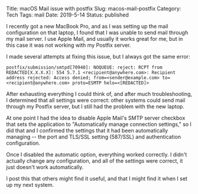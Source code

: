 Title: macOS Mail issue with postfix
Slug: macos-mail-postfix
Category: Tech
Tags: mail
Date: 2019-5-14
Status: published

I recently got a new MacBook Pro, and as I was setting up the mail configuration on that laptop,
I found that I was unable to send mail through my mail server.  I use Apple Mail, and usually
it works great for me, but in this case it was not working with my Postfix server.

I made several attempts at fixing this issue, but I always got the same error:

    postfix/submission/smtpd[70940]: NOQUEUE: reject: RCPT from REDACTED[X.X.X.X]: 554 5.7.1 <recipient@anywhere.com>: Recipient address rejected: Access denied; from=<sender@example.com> to=<recipient@anywhere.com> proto=ESMTP helo=<[REDACTED]>

After exhausting everything I could think of, and after much troubleshooting, I determined
that all settings were correct: other systems could send mail through my Postfix server,
but I still had the problem with the new laptop.

At one point I had the idea to disable Apple Mail's SMTP server checkbox that sets the
application to "Automatically manage connection settings," so I did that and I confirmed the
settings that it had been automatically managing -- the port and TLS/SSL setting (587/SSL)
and authentication configuration.

Once I disabled the automatic option, everything worked correctly.  I didn't actually change any
configuration, and all of the settings were correct, it just doesn't work automatically.

I post this that others might find it useful, and that I might find it when I set up my
next system.
